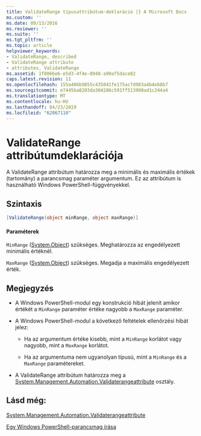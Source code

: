 ```yaml
---
title: ValidateRange típusattribútum-deklaráció |} A Microsoft Docs
ms.custom: ''
ms.date: 09/13/2016
ms.reviewer: ''
ms.suite: ''
ms.tgt_pltfrm: ''
ms.topic: article
helpviewer_keywords:
- ValidateRange, described
- ValidateRange attribute
- attributes, ValidateRange
ms.assetid: 1f8066e6-e5d3-4f4e-8948-a90af5dace82
caps.latest.revision: 11
ms.openlocfilehash: 155a406b9855c435041fe175ac7d983a4b4eb8b7
ms.sourcegitcommit: e7445ba8203da304286c591ff513900ad1c244a4
ms.translationtype: MT
ms.contentlocale: hu-HU
ms.lasthandoff: 04/23/2019
ms.locfileid: "62067110"
---
```

# <a name="validaterange-attribute-declaration"></a>ValidateRange attribútumdeklarációja

A ValidateRange attribútum határozza meg a minimális és maximális értékek (tartomány) a parancsmag paraméter argumentum. Ez az attribútum is használható Windows PowerShell-függvényekkel.

## <a name="syntax"></a>Szintaxis

```csharp
[ValidateRange(object minRange, object maxRange)]
```

#### <a name="parameters"></a>Paraméterek

`MinRange` ([System.Object](/dotnet/api/system.object)) szükséges. Meghatározza az engedélyezett minimális értéknél.

`MaxRange` ([System.Object](/dotnet/api/system.object)) szükséges. Megadja a maximális engedélyezett érték.

## <a name="remarks"></a>Megjegyzés

- A Windows PowerShell-modul egy konstrukció hibát jelenít amikor értékét a `MinRange` paraméter értéke nagyobb a `MaxRange` paraméter.

- A Windows PowerShell-modul a következő feltételek ellenőrzési hibát jelez:

    - Ha az argumentum értéke kisebb, mint a `MinRange` korlátot vagy nagyobb, mint a `MaxRange` korlátot.

    - Ha az argumentuma nem ugyanolyan típusú, mint a `MinRange` és a `MaxRange` paramétereket.

- A ValidateRange attribútum határozza meg a [System.Management.Automation.Validaterangeattribute](/dotnet/api/System.Management.Automation.ValidateRangeAttribute) osztály.

## <a name="see-also"></a>Lásd még:

[System.Management.Automation.Validaterangeattribute](/dotnet/api/System.Management.Automation.ValidateRangeAttribute)

[Egy Windows PowerShell-parancsmag írása](./writing-a-windows-powershell-cmdlet.md)
